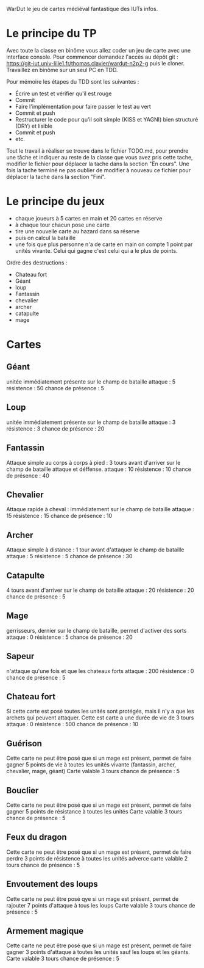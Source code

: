 WarDut le jeu de cartes médiéval fantastique des IUTs infos.

# Le principe du TP

Avec toute la classe en binôme vous allez coder un jeu de carte avec une interface console.
Pour commencer demandez l'accès au dépôt git : https://git-iut.univ-lille1.fr/thomas.clavier/wardut-n2p2-g
puis le cloner.
Travaillez en binôme sur un seul PC en TDD. 

Pour mémoire les étapes du TDD sont les suivantes :

* Écrire un test et vérifier qu'il est rouge
* Commit
* Faire l'implémentation pour faire passer le test au vert
* Commit et push
* Restructurer le code pour qu'il soit simple (KISS et YAGNI) bien structuré (DRY) et lisible
* Commit et push
* etc.

Tout le travail à réaliser se trouve dans le fichier TODO.md, pour prendre une tâche et indiquer au reste de la classe que vous avez pris cette tache, modifier le fichier pour déplacer la tache dans la section "En cours". Une fois la tache terminé ne pas oublier de modifier à nouveau ce fichier pour déplacer la tache dans la section "Fini".

# Le principe du jeux 

* chaque joueurs à 5 cartes en main et 20 cartes en réserve
* à chaque tour chacun pose une carte 
* tire une nouvelle carte au hazard dans sa réserve 
* puis on calcul la bataille
* une fois que plus personne n'a de carte en main on compte 1 point par unités vivante. Celui qui gagne c'est celui qui a le plus de points.

Ordre des destructions :
- Chateau fort
- Géant
- loup
- Fantassin
- chevalier
- archer
- catapulte
- mage

# Cartes

## Géant

unitée immédiatement présente sur le champ de bataille
attaque : 5
résistence : 50
chance de présence : 5 

## Loup

unitée immédiatement présente sur le champ de bataille
attaque : 3
résistence : 3
chance de présence : 20

## Fantassin

Attaque simple au corps à corps à pied : 3 tours avant d'arriver sur le champ de bataille attaque et déffense.
attaque : 10
résistence : 10
chance de présence : 40

## Chevalier

Attaque rapide à cheval : immédiatement sur le champ de bataille
attaque : 15
résistence : 15
chance de présence : 10

## Archer

Attaque simple à distance : 1 tour avant d'attaquer le champ de bataille
attaque : 5
résistence : 5
chance de présence : 30

## Catapulte

4 tours avant d'arriver sur le champ de bataille
attaque : 20
résistence : 20
chance de présence : 5

## Mage

gerrisseurs, dernier sur le champ de bataille, permet d'activer des sorts
attaque : 0
résistence : 5
chance de présence : 20

## Sapeur

n'attaque qu'une fois et que les chateaux forts
attaque : 200
résistence : 0
chance de présence : 5

## Chateau fort

Si cette carte est posé toutes les unités sont protégés, mais il n'y a que les archets qui peuvent attaquer.
Cette est carte a une durée de vie de 3 tours
attaque : 0
résistence : 500
chance de présence : 10

## Guérison

Cette carte ne peut être posé que si un mage est présent, permet de faire gagner 5 points de vie à toutes les unités vivante (fantassin, archer, chevalier, mage, géant)
Carte valable 3 tours
chance de présence : 5

## Bouclier

Cette carte ne peut être posé que si un mage est présent, permet de faire gagner 5 points de résistance à toutes les unités
Carte valable 3 tours
chance de présence : 5

## Feux du dragon

Cette carte ne peut être posé que si un mage est présent, permet de faire perdre 3 points de résistence à toutes les unités adverce
carte valable 2 tours
chance de présence : 5

## Envoutement des loups

Cette carte ne peut être posé qye si un mage est présent, permet de rajouter 7 points d'attaque à tous les loups 
Carte valable 3 tours
chance de présence : 5

## Armement magique

Cette carte ne peut être posé que si un mage est présent, permet de faire gagner 3 points d'attaque à toutes les unités sauf les loups et les géants.
Carte valable 3 tours
chance de présence : 5

